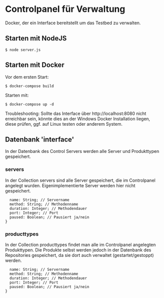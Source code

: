 # Controlpanel für Verwaltung

Docker, der ein Interface bereitstellt um das Testbed zu verwalten.

## Starten mit NodeJS

``$ node server.js``

## Starten mit Docker

Vor dem ersten Start:

``$ docker-compose build``

Starten mit:

``$ docker-compose up -d``

Troubleshooting: Sollte das Interface über http://localhost:8080 nicht erreichbar sein, könnte dies an der Windows Docker Installation liegen, diese prüfen, ggf. auf Linux testen oder anderem System.

<!-- Test:

``$ docker run -p 8080:8080 -p 30000-30100:30000-30100 -v /var/run/docker.sock:/var/run/docker.sock i40/control`` -->
## Datenbank 'interface'

In der Datenbank des Control Servers werden alle Server und Produkttypen gespeichert.

### servers

In der Collection servers sind alle Server gespeichert, die im Controlpanel angelegt wurden. Eigenimplementierte Server werden hier nicht gespeichert.

```{
  name: String; // Servername
  method: String; // Methodenname
  duration: Integer; // Methodendauer
  port: Integer; // Port
  paused: Boolean; // Pausiert ja/nein
}
```

### producttypes

In der Collection producttypes findet man alle im Controlpanel angelegten Produkttypen. Die Produkte selbst werden jedoch in der Datenbank des Repositories gespeichert, da sie dort auch verwaltet (gestartet/gestoppt) werden.

```{
  name: String; // Servername
  method: String; // Methodenname
  duration: Integer; // Methodendauer
  port: Integer; // Port
  paused: Boolean; // Pausiert ja/nein
}
```
